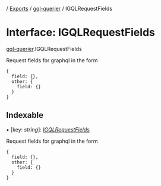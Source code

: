 [](../README.md) / [Exports](../modules.md) / [gql-querier](../modules/gql_querier.md) / IGQLRequestFields

# Interface: IGQLRequestFields

[gql-querier](../modules/gql_querier.md).IGQLRequestFields

Request fields for graphql in the form
```
{
  field: {},
  other: {
    field: {}
  }
}
```

## Indexable

▪ [key: *string*]: [*IGQLRequestFields*](gql_querier.igqlrequestfields.md)

Request fields for graphql in the form
```
{
  field: {},
  other: {
    field: {}
  }
}
```
